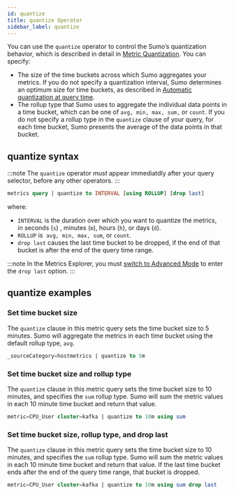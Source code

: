 ```yaml
---
id: quantize
title: quantize Operator
sidebar_label: quantize
---
```



You can use the `quantize` operator to control the Sumo’s quantization behavior, which is described in detail in [Metric Quantization](../introduction/metric-quantization.md).
You can specify:

* The size of the time buckets across which Sumo aggregates your metrics. If you do not specify a quantization interval, Sumo determines an optimum size for time buckets, as described in [Automatic quantization at query time](../introduction/metric-quantization.md).  
* The rollup type that Sumo uses to aggregate the individual data points in a time bucket, which can be one of `avg, min, max, sum,` or `count`. If you do not specify a rollup type in the `quantize` clause of your query, for each time bucket, Sumo presents the average of the data points in that bucket.  

## quantize syntax

:::note
The `quantize` operator *must* appear immediatdly after your query selector, before any other operators.
:::

```sql
metrics query | quantize to INTERVAL [using ROLLUP] [drop last]
```

where:

* `INTERVAL` is the duration over which you want to quantize the metrics, in seconds (`s`) , minutes (`m`), hours (`h`), or days (`d`).
* `ROLLUP` is  `avg, min, max, sum`, or `count`.
* `drop last` causes the last time bucket to be dropped, if the end of that bucket is after the end of the query time range.

:::note
In the Metrics Explorer, you must [switch to Advanced Mode](/docs/metrics/metric-queries-alerts/metrics-explorer) to enter the `drop last` option.
:::

## quantize examples 

### Set time bucket size

The `quantize` clause in this metric query sets the time bucket size to 5 minutes. Sumo will aggregate the metrics in each time bucket using the default rollup type, `avg`. 

```sql
_sourceCategory=hostmetrics | quantize to 5m
```

### Set time bucket size and rollup type

The `quantize` clause in this metric query sets the time bucket size to 10 minutes, and specifies the `sum` rollup type. Sumo will sum the metric values in each 10 minute time bucket and return that value.

```sql
metric=CPU_User cluster=kafka | quantize to 10m using sum
```

### Set time bucket size, rollup type, and drop last 

The `quantize` clause in this metric query sets the time bucket size to 10 minutes, and specifies the `sum` rollup type. Sumo will sum the metric values in each 10 minute time bucket and return that value. If the last time bucket ends after the end of the query time range, that bucket is dropped.

```sql
metric=CPU_User cluster=kafka | quantize to 10m using sum drop last
```

